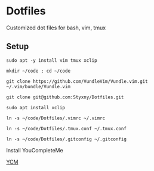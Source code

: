 # Dotfiles
Customized dot files for bash, vim, tmux


## Setup

    sudo apt -y install vim tmux xclip

    mkdir ~/code ; cd ~/code
    
    git clone https://github.com/VundleVim/Vundle.vim.git ~/.vim/bundle/Vundle.vim
    
    git clone git@github.com:Styxny/Dotfiles.git

    sudo apt install xclip

    ln -s ~/code/Dotfiles/.vimrc ~/.vimrc

    ln -s ~/code/Dotfiles/.tmux.conf ~/.tmux.conf
    
    ln -s ~/code/Dotfiles/.gitconfig ~/.gitconfig


Install YouCompleteMe

[YCM](https://github.com/ycm-core/YouCompleteMe#linux-64-bit)
